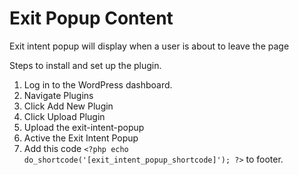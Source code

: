 # Exit Popup Content
Exit intent popup will display when a user is about to leave the page

Steps to install and set up the plugin.
1. Log in to the WordPress dashboard.
2. Navigate Plugins
3. Click Add New Plugin
4. Click Upload Plugin
5. Upload the exit-intent-popup
6. Active the Exit Intent Popup
7. Add this code ```<?php echo do_shortcode('[exit_intent_popup_shortcode]'); ?>``` to footer.
